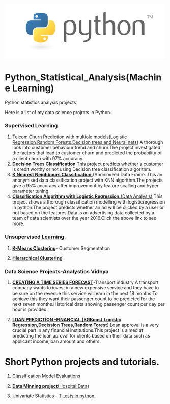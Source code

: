 ![GitHub Logo](/loanPredictiongraphs/python1.png)
# Python_Statistical_Analysis(Machine Learning)

Python statistics analysis projects

Here is a list of my data science projrcts in Python.
### Supervised Learning
1. [Telcom Churn Prediction with multiole models(Logistic Regression,Random Forests,Decision trees and Neural nets)]()
A thorough look into customer behaviour trend and churn.The project investigated the factors that lead to customer churn and predicted the probability of a client churn with 97% accuracy.
1. [**Decision Trees Classification**](https://github.com/GeorgeOduor/decisiontrees)
This project predicts whether a customer is credit worthy or not using Decision tree classification algorithm.
1. [**K Nearest Neighbours Classification.**](https://github.com/GeorgeOduor/KNN-Algorithm)(Anonimized Data Frame.
This an anonymised data classification project with KNN algorithm.The projects give a 95% accuracy after improvement by feature scalling and hyper parameter tuning.
1.  [**Classification Algorithm with Logistic Regression.**(Data Analysis)](https://github.com/GeorgeOduor/Python_Statistical_Analysis/blob/master/projects/logisticRegression.ipynb)
This project shows a thorough classification modelling with logisticregression in python.The project predicts whether an ad will be clicked by a user or not based on the features.Data is an advertising data collected by a team of data scientists over the year 2016.Click the above link to see more.
### Unsupervised [Learning.](https://github.com/GeorgeOduor/unsupervised-learning)

1. [**K-Means Clustering**](https://github.com/GeorgeOduor/unsupervised-learning/tree/master/k-means%20clustering)- Customer Segmentation

1. [**Hierarchical Clustering**](https://github.com/GeorgeOduor/unsupervised-learning/tree/master/hierarchical%20clustering)

### Data Science Projects-Analystics Vidhya
1.  [**CREATING A TIME SERIES FORECAST**](https://github.com/GeorgeOduor/Python_Statistical_Analysis/blob/master/projects/timeseries.md)-Transport industry
A transport company wants to invest in a new expensive service and they have to be sure on the revenue this service will earn in the next 18 months.To achieve this they want their passenger count to be predicted for the next seven months.Historical data showing passenger count per day per hour is provided.

1.  [**LOAN PREDICTION -FINANCIAL (XGBoost,Logistic Regression,Decission Trees,Random Forest**)](https://github.com/GeorgeOduor/Python_Statistical_Analysis/blob/master/projects/loanprediction%20notebook.md)
Loan approval is a very crucial part in any financial institutions.This project is aimed at predicting the loan aproval for clients based on their data such as applicant income,loan amount and others.
# Short Python projects and tutorials.
1. [Classification Model Evaluations](https://github.com/GeorgeOduor/Data-Science-Portfolio/blob/master/classification%20models.ipynb)

1. [**Data Minning project**(Hospital Data)](https://github.com/GeorgeOduor/Data-minining-project-in-python)

2. Univariate Statistics - [T-tests in python.](https://github.com/GeorgeOduor/Python_Statistical_Analysis/blob/master/projects/t-tests.ipynb)

